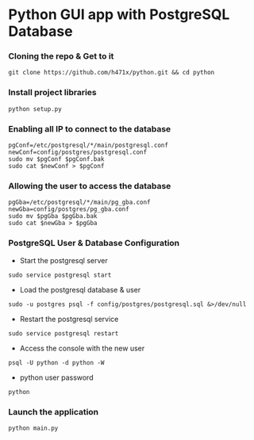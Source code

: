 # Python GUI app with PostgreSQL Database

### Cloning the repo & Get to it
```shell
git clone https://github.com/h471x/python.git && cd python
```

### Install project libraries
```shell
python setup.py
```

### Enabling all IP to connect to the database

```shell
pgConf=/etc/postgresql/*/main/postgresql.conf
newConf=config/postgres/postgresql.conf
sudo mv $pgConf $pgConf.bak
sudo cat $newConf > $pgConf
```

### Allowing the user to access the database

```shell
pgGba=/etc/postgresql/*/main/pg_gba.conf
newGba=config/postgres/pg_gba.conf
sudo mv $pgGba $pgGba.bak
sudo cat $newGba > $pgGba
```

### PostgreSQL User & Database Configuration

* Start the postgresql server
```shell
sudo service postgresql start
```
* Load the postgresql database & user
```shell
sudo -u postgres psql -f config/postgres/postgresql.sql &>/dev/null
```
* Restart the postgresql service
```shell
sudo service postgresql restart
```
* Access the console with the new user
```shell
psql -U python -d python -W
```
* python user password
```
python
```

### Launch the application

```shell
python main.py
```
